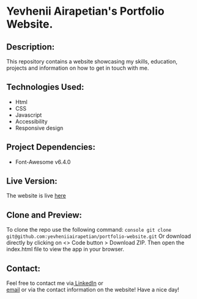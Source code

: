 # Yevhenii Airapetian's Portfolio Website.
## Description:
This repository contains a website showcasing my skills, education, projects and information on how to get in touch with me.

## Technologies Used:
- Html
- CSS
- Javascript
- Accessibility
- Responsive design

## Project Dependencies:
- Font-Awesome v6.4.0
## Live Version:
The website is live [here](https://yevheniiairapetian.github.io/portfolio-website/)

## Clone and Preview:
To clone the repo use the following command:
```console git clone git@github.com:yevheniiairapetian/portfolio-website.git```
Or download directly by clicking on <> Code button > Download ZIP. Then open the index.html file to view the app in your browser.

## Contact:
Feel free to contact me via[ LinkedIn](https://www.linkedin.com/in/yevhenii-airapetian/) or  
[email](mailto:sonkozhenia11@gmail.com) or 
via the contact information on the website! 
Have a nice day!

